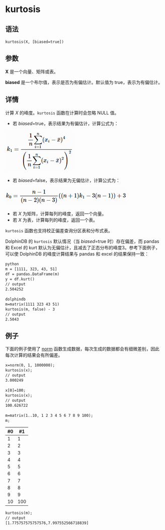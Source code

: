 # kurtosis

## 语法

`kurtosis(X, [biased=true])`

## 参数

**X** 是一个向量、矩阵或表。

**biased** 是一个布尔值，表示是否为有偏估计。默认值为 true，表示为有偏估计。

## 详情

计算 *X* 的峰度。`kurtosis` 函数在计算时会忽略 NULL 值。

* 若 *biased*=true，表示结果为有偏估计，计算公式为：

![k1](../../images/k1.png)

* 若 *biased*=false，表示结果为无偏估计，计算公式为：

![k0](../../images/k0.png)

* 若 *X* 为矩阵，计算每列的峰度，返回一个向量。
* 若 *X* 为表，计算每列的峰度，返回一个表。

`kurtosis` 函数也支持校正偏差查询分区表和分布式表。

DolphinDB 的 `kurtosis` 默认情况（当 *biased*=true
时）存在偏差，而 pandas 和 Excel 的 kurt 默认为无偏估计，且减去了正态分布的峰度3。参考下面例子，可以使 DolphinDB 的峰度计算结果与
pandas 和 excel 的结果保持一致：

```
python
m = [1111, 323, 43, 51]
df = pandas.DataFrame(m)
y = df.kurt()
// output
2.504252

dolphindb
m=matrix(1111 323 43 51)
kurtosis(m, false) - 3
// output
2.5043
```

## 例子

下面的例子使用了 [norm](../n/norm.html)
函数生成数据，每次生成的数据都会有细微差别，因此每次计算的结果会有所偏差。

```
x=norm(0, 1, 1000000);
kurtosis(x);
// output
3.000249

x[0]=100;
kurtosis(x);
// output
100.626722

m=matrix(1..10, 1 2 3 4 5 6 7 8 9 100);
m;
```

| #0 | #1 |
| --- | --- |
| 1 | 1 |
| 2 | 2 |
| 3 | 3 |
| 4 | 4 |
| 5 | 5 |
| 6 | 6 |
| 7 | 7 |
| 8 | 8 |
| 9 | 9 |
| 10 | 100 |

```
kurtosis(m);
// output
[1.775757575757576,7.997552566718839]
```

